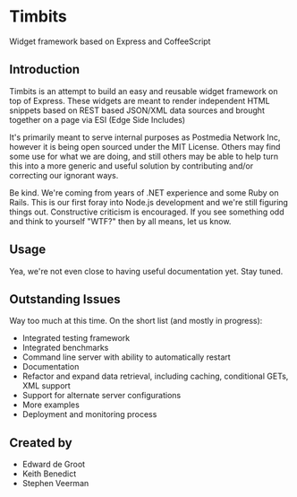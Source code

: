 # Timbits
Widget framework based on Express and CoffeeScript

## Introduction

Timbits is an attempt to build an easy and reusable widget framework on top of Express.  These widgets are meant to render independent HTML snippets based on REST based JSON/XML data sources and brought together on a page via ESI (Edge Side Includes)

It's primarily meant to serve internal purposes as Postmedia Network Inc, however it is being open sourced under the MIT License.  Others may find some use for what we are doing, and still others may be able to help turn this into a more generic and useful solution by contributing and/or correcting our ignorant ways.

Be kind.  We're coming from years of .NET experience and some Ruby on Rails.  This is our first foray into Node.js development and we're still figuring things out.  Constructive criticism is encouraged.  If you see something odd and think to yourself "WTF?" then by all means, let us know.

## Usage

Yea, we're not even close to having useful documentation yet.  Stay tuned.

## Outstanding Issues

Way too much at this time.  On the short list (and mostly in progress):

* Integrated testing framework
* Integrated benchmarks
* Command line server with ability to automatically restart
* Documentation
* Refactor and expand data retrieval, including caching, conditional GETs, XML support
* Support for alternate server configurations
* More examples
* Deployment and monitoring process

## Created by

* Edward de Groot
* Keith Benedict
* Stephen Veerman